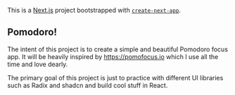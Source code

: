 This is a [Next.js](https://nextjs.org) project bootstrapped with [`create-next-app`](https://nextjs.org/docs/app/api-reference/cli/create-next-app).

## Pomodoro!

The intent of this project is to create a simple and beautiful Pomodoro focus app. It will be heavily inspired by https://pomofocus.io which I use all the time and love dearly.

The primary goal of this project is just to practice with different UI libraries such as Radix and shadcn and build cool stuff in React.
